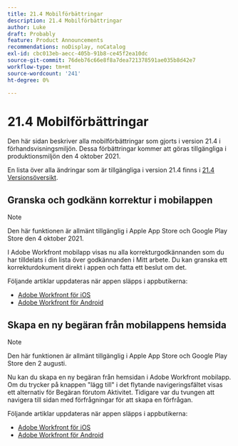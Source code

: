 ```yaml
---
title: 21.4 Mobilförbättringar
description: 21.4 Mobilförbättringar
author: Luke
draft: Probably
feature: Product Announcements
recommendations: noDisplay, noCatalog
exl-id: cbc013eb-aecc-405b-91b8-ce45f2ea10dc
source-git-commit: 76deb76c66e8f8a7dea721378591ae035b8d42e7
workflow-type: tm+mt
source-wordcount: '241'
ht-degree: 0%

---
```


# 21.4 Mobilförbättringar

Den här sidan beskriver alla mobilförbättringar som gjorts i version 21.4 i förhandsvisningsmiljön. Dessa förbättringar kommer att göras tillgängliga i produktionsmiljön den 4 oktober 2021.

En lista över alla ändringar som är tillgängliga i version 21.4 finns i [21.4 Versionsöversikt](../../../product-announcements/product-releases/21.4-release-activity/21.4-release-overview.md).

## Granska och godkänn korrektur i mobilappen

>[!NOTE]
>
>Den här funktionen är allmänt tillgänglig i Apple App Store och Google Play Store den 4 oktober 2021.

I Adobe Workfront mobilapp visas nu alla korrekturgodkännanden som du har tilldelats i din lista över godkännanden i Mitt arbete. Du kan granska ett korrekturdokument direkt i appen och fatta ett beslut om det.

Följande artiklar uppdateras när appen släpps i appbutikerna:

* [Adobe Workfront för iOS](../../../workfront-basics/mobile-apps/using-the-workfront-mobile-app/workfront-for-ios.md)
* [Adobe Workfront för Android](../../../workfront-basics/mobile-apps/using-the-workfront-mobile-app/workfront-for-android.md)

## Skapa en ny begäran från mobilappens hemsida

>[!NOTE]
>
>Den här funktionen är allmänt tillgänglig i Apple App Store och Google Play Store den 2 augusti.

Nu kan du skapa en ny begäran från hemsidan i Adobe Workfront mobilapp. Om du trycker på knappen &quot;lägg till&quot; i det flytande navigeringsfältet visas ett alternativ för Begäran förutom Aktivitet. Tidigare var du tvungen att navigera till sidan med förfrågningar för att skapa en förfrågan.

Följande artiklar uppdateras när appen släpps i appbutikerna:

* [Adobe Workfront för iOS](../../../workfront-basics/mobile-apps/using-the-workfront-mobile-app/workfront-for-ios.md)
* [Adobe Workfront för Android](../../../workfront-basics/mobile-apps/using-the-workfront-mobile-app/workfront-for-android.md)

